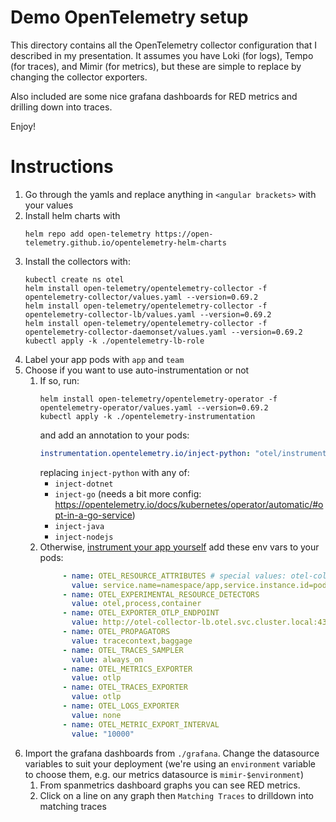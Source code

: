 # Demo OpenTelemetry setup

This directory contains all the OpenTelemetry collector configuration that I described in my presentation.
It assumes you have Loki (for logs), Tempo (for traces), and Mimir (for metrics), but these are simple to replace
by changing the collector exporters.

Also included are some nice grafana dashboards for RED metrics and drilling down into traces.

Enjoy!

# Instructions

1. Go through the yamls and replace anything in `<angular brackets>` with your values
2. Install helm charts with 
   ```shell
   helm repo add open-telemetry https://open-telemetry.github.io/opentelemetry-helm-charts
   ```
3. Install the collectors with:
    ```shell
    kubectl create ns otel
    helm install open-telemetry/opentelemetry-collector -f opentelemetry-collector/values.yaml --version=0.69.2
    helm install open-telemetry/opentelemetry-collector -f opentelemetry-collector-lb/values.yaml --version=0.69.2
    helm install open-telemetry/opentelemetry-collector -f opentelemetry-collector-daemonset/values.yaml --version=0.69.2
    kubectl apply -k ./opentelemetry-lb-role
    ```
4. Label your app pods with `app` and `team`
5. Choose if you want to use auto-instrumentation or not
    1. If so, run:
       ```shell
       helm install open-telemetry/opentelemetry-operator -f opentelemetry-operator/values.yaml --version=0.69.2    
       kubectl apply -k ./opentelemetry-instrumentation 
       ```
       and add an annotation to your pods:
       ```yaml
       instrumentation.opentelemetry.io/inject-python: "otel/instrumentation"
       ```
       replacing `inject-python` with any of:
       - `inject-dotnet`
       - `inject-go` (needs a bit more config: https://opentelemetry.io/docs/kubernetes/operator/automatic/#opt-in-a-go-service)
       - `inject-java`
       - `inject-nodejs`
   2. Otherwise, [instrument your app yourself](https://opentelemetry.io/docs/instrumentation/) add these env vars to your pods:
       ```yaml
            - name: OTEL_RESOURCE_ATTRIBUTES # special values: otel-collector-lb replaces them with the real values
              value: service.name=namespace/app,service.instance.id=pod_ip:container
            - name: OTEL_EXPERIMENTAL_RESOURCE_DETECTORS
              value: otel,process,container
            - name: OTEL_EXPORTER_OTLP_ENDPOINT
              value: http://otel-collector-lb.otel.svc.cluster.local:4317
            - name: OTEL_PROPAGATORS
              value: tracecontext,baggage
            - name: OTEL_TRACES_SAMPLER
              value: always_on
            - name: OTEL_METRICS_EXPORTER
              value: otlp
            - name: OTEL_TRACES_EXPORTER
              value: otlp
            - name: OTEL_LOGS_EXPORTER
              value: none
            - name: OTEL_METRIC_EXPORT_INTERVAL
              value: "10000"
       ```
6. Import the grafana dashboards from `./grafana`. Change the datasource variables to suit your deployment
   (we're using an `environment` variable to choose them, e.g. our metrics datasource is `mimir-$environment`)
   1. From spanmetrics dashboard graphs you can see RED metrics. 
   2. Click on a line on any graph then `Matching Traces` to drilldown into matching traces 